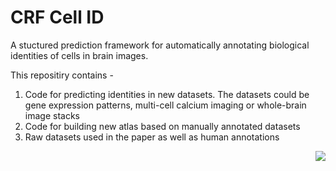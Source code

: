 <h1>CRF Cell ID</h1>
<p>A stuctured prediction framework for automatically annotating biological identities of cells in brain images.</p>

<p>This repositiry contains - 
  <ol>
    <li>Code for predicting identities in new datasets. The datasets could be gene expression patterns, multi-cell calcium imaging or whole-brain image stacks</li>
    <li>Code for building new atlas based on manually annotated datasets</li>
    <li>Raw datasets used in the paper as well as human annotations</li>
  </ol>
  <img src = "xyz.png" align = "right">
</p>
